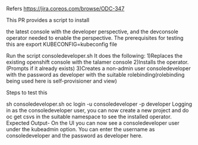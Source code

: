 Refers https://jira.coreos.com/browse/ODC-347

This PR provides a script to install

the latest console with the developer perspective, and
the devconsole operator needed to enable the perspective.
The prerequisites for testing this are
export KUBECONFIG=kubeconfig file

Run the script consoledeveloper.sh
It does the following:
1)Replaces the existing openshift console with the talamer console
2)Installs the operator. (Prompts if it already exists)
3)Creates a non-admin user consoledeveloper with the password as developer with the suitable rolebinding(rolebinding being used here is self-provisioner and view)

Steps to test this

sh consoledeveloper.sh
oc login -u consoledeveloper -p developer
Logging in as the consoledeveloper user, you can now create a new project and do oc get csvs in the suitable namespace to see the installed operator.
Expected Output-
On the UI you can now see a consoledeveloper user under the kubeadmin option.
You can enter the username as consoledeveloper and the password as developer here.
